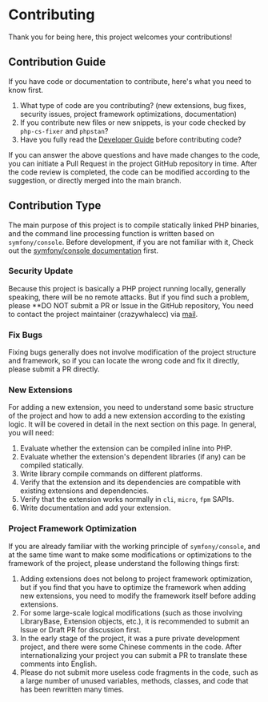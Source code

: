 # Contributing

Thank you for being here, this project welcomes your contributions!

## Contribution Guide

If you have code or documentation to contribute, here's what you need to know first.

1. What type of code are you contributing? (new extensions, bug fixes, security issues, project framework optimizations, documentation)
2. If you contribute new files or new snippets, is your code checked by `php-cs-fixer` and `phpstan`?
3. Have you fully read the [Developer Guide](./develop/) before contributing code?

If you can answer the above questions and have made changes to the code, 
you can initiate a Pull Request in the project GitHub repository in time. 
After the code review is completed, the code can be modified according to the suggestion, or directly merged into the main branch.

## Contribution Type

The main purpose of this project is to compile statically linked PHP binaries, 
and the command line processing function is written based on `symfony/console`. 
Before development, if you are not familiar with it,
Check out the [symfony/console documentation](https://symfony.com/doc/current/components/console.html) first.

### Security Update

Because this project is basically a PHP project running locally, generally speaking, there will be no remote attacks. 
But if you find such a problem, please **DO NOT submit a PR or Issue in the GitHub repository,
You need to contact the project maintainer (crazywhalecc) via [mail](mailto:admin@zhamao.me).

### Fix Bugs

Fixing bugs generally does not involve modification of the project structure and framework, 
so if you can locate the wrong code and fix it directly, please submit a PR directly.

### New Extensions

For adding a new extension, 
you need to understand some basic structure of the project and how to add a new extension according to the existing logic. 
It will be covered in detail in the next section on this page.
In general, you will need:

1. Evaluate whether the extension can be compiled inline into PHP.
2. Evaluate whether the extension's dependent libraries (if any) can be compiled statically.
3. Write library compile commands on different platforms.
4. Verify that the extension and its dependencies are compatible with existing extensions and dependencies.
5. Verify that the extension works normally in `cli`, `micro`, `fpm` SAPIs.
6. Write documentation and add your extension.

### Project Framework Optimization

If you are already familiar with the working principle of `symfony/console`, 
and at the same time want to make some modifications or optimizations to the framework of the project, 
please understand the following things first:

1. Adding extensions does not belong to project framework optimization, 
but if you find that you have to optimize the framework when adding new extensions, 
you need to modify the framework itself before adding extensions.
2. For some large-scale logical modifications (such as those involving LibraryBase, Extension objects, etc.), 
it is recommended to submit an Issue or Draft PR for discussion first.
3. In the early stage of the project, it was a pure private development project, and there were some Chinese comments in the code. 
After internationalizing your project you can submit a PR to translate these comments into English.
4. Please do not submit more useless code fragments in the code, 
such as a large number of unused variables, methods, classes, and code that has been rewritten many times.
